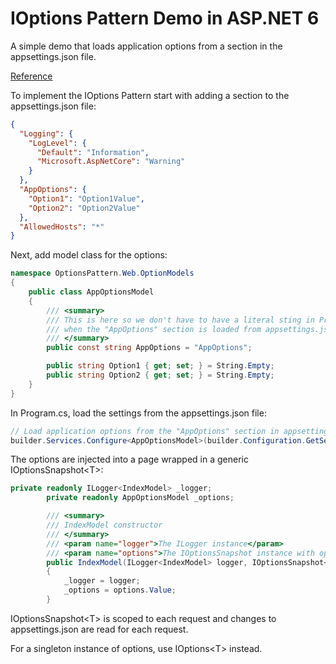 # IOptions Pattern Demo in ASP.NET 6

A simple demo that loads application options from a section in the appsettings.json file.

[Reference](https://docs.microsoft.com/en-us/aspnet/core/fundamentals/configuration/options?view=aspnetcore-6.0)

To implement the IOptions Pattern start with adding a section to the appsettings.json file:

```json
{
  "Logging": {
    "LogLevel": {
      "Default": "Information",
      "Microsoft.AspNetCore": "Warning"
    }
  },
  "AppOptions": {
    "Option1": "Option1Value",
    "Option2": "Option2Value"
  },
  "AllowedHosts": "*"
}
```

Next, add model class for the options:

```C#
namespace OptionsPattern.Web.OptionModels
{
    public class AppOptionsModel
    {
        /// <summary>
        /// This is here so we don't have to have a literal sting in Program.cs
        /// when the "AppOptions" section is loaded from appsettings.json
        /// </summary>
        public const string AppOptions = "AppOptions";

        public string Option1 { get; set; } = String.Empty;
        public string Option2 { get; set; } = String.Empty;
    }
}
```

In Program.cs, load the settings from the appsettings.json file:

```C#
// Load application options from the "AppOptions" section in appsettings.json
builder.Services.Configure<AppOptionsModel>(builder.Configuration.GetSection(AppOptionsModel.AppOptions));
```

The options are injected into a page wrapped in a generic IOptionsSnapshot\<T>:

```C#
private readonly ILogger<IndexModel> _logger;
        private readonly AppOptionsModel _options;

        /// <summary>
        /// IndexModel constructor
        /// </summary>
        /// <param name="logger">The ILogger instance</param>
        /// <param name="options">The IOptionsSnapshot instance with options loaded from appsettings.json</param>
        public IndexModel(ILogger<IndexModel> logger, IOptionsSnapshot<AppOptionsModel> options)
        {
            _logger = logger;
            _options = options.Value;
        }
```

IOptionsSnapshot\<T> is scoped to each request and changes to appsettings.json are read for each request.

For a singleton instance of options, use IOptions\<T> instead.
